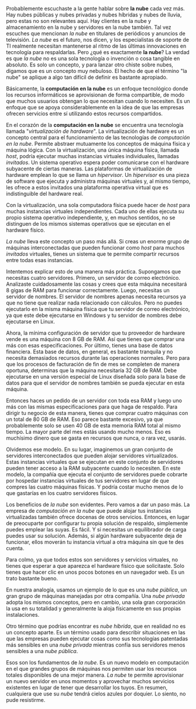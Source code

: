 Probablemente escuchaste a la gente hablar sobre **la nube** cada vez más. Hay nubes públicas y nubes privadas y nubes híbridas y nubes de lluvia, pero estas no son relevantes aquí. Hay clientes en la nube y almacenamiento en la nube y servidores en la nube también. Tal vez escuches que mencionan *la nube* en titulares de periódicos y anuncios de televisión. *La nube* es el futuro, nos dicen, y los especialistas de soporte de TI realmente necesitan mantenerse al ritmo de las últimas innovaciones en tecnología para respaldarlas. Pero ¿qué es exactamente **la nube**? La verdad es que *la nube* no es una sola tecnología o invención o cosa tangible en absoluto. Es solo un concepto, y para lanzar otro chiste sobre nubes, digamos que es un concepto muy nebuloso. El hecho de que el término "la nube" se aplique a algo tan difícil de definir es bastante apropiado.

Básicamente, la **computación en la nube** es un enfoque tecnológico donde los recursos informáticos se aprovisionan de forma compartible, de modo que muchos usuarios obtengan lo que necesitan cuando lo necesiten. Es un enfoque que se apoya considerablemente en la idea de que las empresas ofrecen servicios entre sí utilizando estos recursos compartidos.

En el corazón de la **computación en la nube** se encuentra una tecnología llamada "*virtualización de hardware*". La virtualización de hardware es un concepto central para el funcionamiento de las tecnologías de *computación en la nube*. Permite abstraer mutuamente los conceptos de máquina física y máquina lógica. Con la virtualización, una única máquina física, llamada *host*, podría ejecutar muchas instancias virtuales individuales, llamadas *invitados*. Un sistema operativo espera poder comunicarse con el hardware subyacente de ciertas maneras. Las plataformas de virtualización de hardware emplean lo que se llama un *hipervisor*. Un *hipervisor* es una pieza de software que ejecuta y administra máquinas virtuales y, al mismo tiempo, les ofrece a estos invitados una plataforma operativa virtual que es indistinguible del hardware real.

Con la virtualización, una sola computadora física puede hacer de *host* para muchas instancias virtuales independientes. Cada uno de ellas ejecuta su propio sistema operativo independiente, y, en muchos sentidos, no se distinguen de los mismos sistemas operativos que se ejecutan en el hardware físico.

*La nube* lleva este concepto un paso más allá. Si creas un enorme grupo de máquinas interconectadas que pueden funcionar como *host* para muchos *invitados* virtuales, tienes un sistema que te permite compartir recursos entre todas esas instancias.

Intentemos explicar esto de una manera más práctica. Supongamos que necesitas cuatro servidores. Primero, un servidor de correo electrónico. Analizaste cuidadosamente las cosas y crees que esta máquina necesitará 8 gigas de RAM para funcionar correctamente. Luego, necesitas un servidor de nombres. El servidor de nombres apenas necesita recursos ya que no tiene que realizar nada relacionado con cálculos. Pero no puedes ejecutarlo en la misma máquina física que tu servidor de correo electrónico, ya que este debe ejecutarse en Windows y tu servidor de nombres debe ejecutarse en Linux.

Ahora, la mínima configuración de servidor que tu proveedor de hardware vende es una máquina con 8 GB de RAM. Así que tienes que comprar una más con esas especificaciones. Por último, tienes una base de datos financiera. Esta base de datos, en general, es bastante tranquila y no necesita demasiados recursos durante las operaciones normales. Pero para que los procesos de facturación de fin de mes se completen de manera oportuna, determinas que la máquina necesitaría 32 GB de RAM. Debe ejecutarse en una versión especial de Linux diseñada solo para la base de datos para que el servidor de nombres también se pueda ejecutar en esta máquina.

Entonces haces un pedido de un servidor con toda esa RAM y luego uno más con las mismas especificaciones para que haga de respaldo. Para dirigir tu negocio de esta manera, tienes que comprar cuatro máquinas con un total de 80 GB de RAM. Eso parece bastante excesivo, ya que probablemente solo se usen 40 GB de esta memoria RAM total al mismo tiempo. La mayor parte del mes estás usando mucho menos. Eso es muchísimo dinero que se gasta en recursos que nunca, o rara vez, usarás.

Olvidemos ese modelo. En su lugar, imaginemos un gran conjunto de servidores interconectados que pueden alojar servidores virtualizados. Estas instancias virtuales que se ejecutan en este conjunto de servidores pueden tener acceso a la RAM subyacente cuando lo necesiten. En este modelo, la compañía que ejecuta el conjunto de servidores puede cobrarte por hospedar instancias virtuales de tus servidores en lugar de que compres las cuatro máquinas físicas. Y podría costar mucho menos de lo que gastarías en los cuatro servidores físicos.

Los beneficios de *la nube* son evidentes. Pero vamos a dar un paso más. La empresa de *computación en la nube* que puede alojar tus instancias virtualizadas también ofrece docenas de otros servicios. Entonces, en lugar de preocuparte por configurar tu propia solución de respaldo, simplemente puedes emplear las suyas. Es fácil. Y si necesitas un equilibrador de carga puedes usar su solución. Además, si algún hardware subyacente deja de funcionar, ellos moverán tu instancia virtual a otra máquina sin que te des cuenta.

Para colmo, ya que todos estos son servidores y servicios virtuales, no tienes que esperar a que aparezca el hardware físico que solicitaste. Solo tienes que hacer clic en unos pocos botones en un navegador web. Es un trato bastante bueno.

En nuestra analogía, usamos un ejemplo de lo que es una *nube pública*, un gran grupo de máquinas manejadas por otra compañía. Una *nube privada* adopta los mismos conceptos, pero en cambio, una sola gran corporación la usa en su totalidad y generalmente la aloja físicamente en sus propias instalaciones.

Otro término que podrías encontrar es *nube híbrida*, que en realidad no es un concepto aparte. Es un término usado para describir situaciones en las que las empresas pueden ejecutar cosas como sus tecnologías patentadas más sensibles en una *nube privada* mientras confía sus servidores menos sensibles a una *nube pública*.

Esos son los fundamentos de *la nube*. Es un nuevo modelo en computación en el que grandes grupos de máquinas nos permiten usar los recursos totales disponibles de una mejor manera. *La nube* te permite aprovisionar un nuevo servidor en unos momentos y aprovechar muchos servicios existentes en lugar de tener que desarrollar los tuyos. En resumen, cualquiera que use su *nube* tendrá cielos azules por doquier. Lo siento, no pude resistirme.
